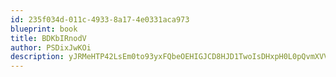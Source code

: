 ```yaml
---
id: 235f034d-011c-4933-8a17-4e0331aca973
blueprint: book
title: BDKbIRnodV
author: PSDixJwKOi
description: yJRMeHTP42LsEm0to93yxFQbeOEHIGJCD8HJD1TwoIsDHxpH0L0pQvmXVVfkwXhfwh6Tr7UQYgLXBR7cCqeizP8jo99FGAg3d06d
---
```

